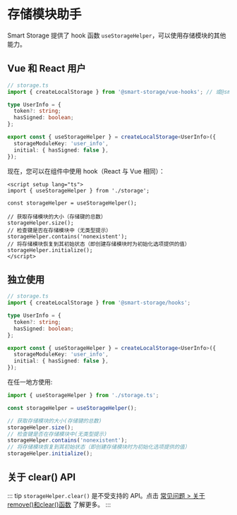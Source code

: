 # 存储模块助手

Smart Storage 提供了 hook 函数 `useStorageHelper`，可以使用存储模块的其他能力。

## Vue 和 React 用户

```ts
// storage.ts
import { createLocalStorage } from '@smart-storage/vue-hooks'; // 或@smart-storage/react-hooks

type UserInfo = {
  token?: string;
  hasSigned: boolean;
};

export const { useStorageHelper } = createLocalStorage<UserInfo>({
  storageModuleKey: 'user_info',
  initial: { hasSigned: false },
});
```

现在，您可以在组件中使用 hook（React 与 Vue 相同）：

```vue
<script setup lang="ts">
import { useStorageHelper } from './storage';

const storageHelper = useStorageHelper();

// 获取存储模块的大小（存储键的总数）
storageHelper.size();
// 检查键是否在存储模块中（无类型提示）
storageHelper.contains('nonexistent');
// 将存储模块恢复到其初始状态（即创建存储模块时为初始化选项提供的值）
storageHelper.initialize();
</script>
```

## 独立使用

```ts
// storage.ts
import { createLocalStorage } from '@smart-storage/hooks';

type UserInfo = {
  token?: string;
  hasSigned: boolean;
};

export const { useStorageHelper } = createLocalStorage<UserInfo>({
  storageModuleKey: 'user_info',
  initial: { hasSigned: false },
});
```

在任一地方使用:

```ts
import { useStorageHelper } from './storage.ts';

const storageHelper = useStorageHelper();

// 获取存储模块的大小(存储键的总数)
storageHelper.size();
// 检查键是否在存储模块中(无类型提示)
storageHelper.contains('nonexistent');
// 将存储模块恢复到其初始状态（即创建存储模块时为初始化选项提供的值）
storageHelper.initialize();
```

## 关于 clear() API

::: tip
`storageHelper.clear()` 是不受支持的 API。点击 [常见问题 > 关于remove()和clear()函数](./../other/questions-and-answers.html#关于-remove-和-clear-方法) 了解更多。
:::
